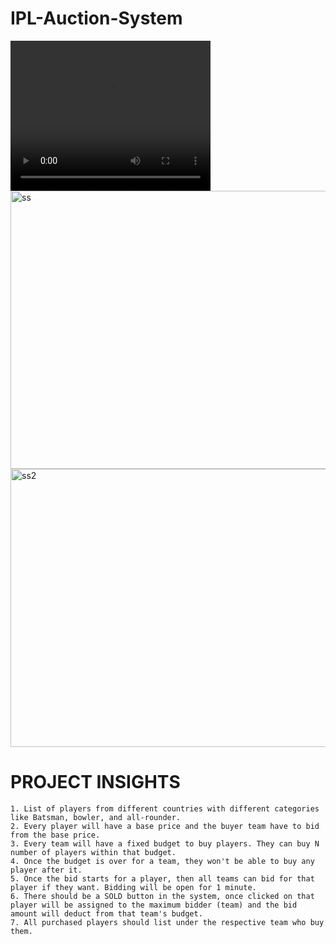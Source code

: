 # IPL-Auction-System

<video width="320" height="240" controls>
  <source src="
https://github.com/Akash1437/IPL-Auction-System/assets/107811139/ac7b3d10-73c4-42d5-9000-fdfa47a6fe91
" type="video/mp4">

</video>

<br>

<img src="s1 mbs.jpg" alt="ss" width="947" height="445">
<br>
<img src="s2 mbs.jpg" alt="ss2" width="947" height="445">

# PROJECT INSIGHTS

    1. List of players from different countries with different categories like Batsman, bowler, and all-rounder.
    2. Every player will have a base price and the buyer team have to bid from the base price.
    3. Every team will have a fixed budget to buy players. They can buy N number of players within that budget.
    4. Once the budget is over for a team, they won't be able to buy any player after it.
    5. Once the bid starts for a player, then all teams can bid for that player if they want. Bidding will be open for 1 minute.
    6. There should be a SOLD button in the system, once clicked on that player will be assigned to the maximum bidder (team) and the bid amount will deduct from that team's budget.
    7. All purchased players should list under the respective team who buy them.
